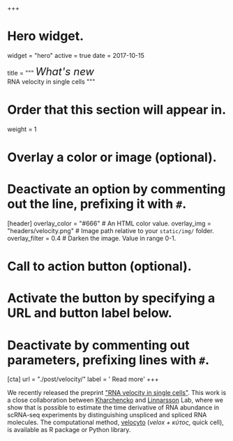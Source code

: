 +++
# Hero widget.
widget = "hero"
active = true
date = 2017-10-15

title = """
<font size="5" style="bold"><i>What's new</i></font> <br>
RNA velocity in single cells
"""

# Order that this section will appear in.
weight = 1

# Overlay a color or image (optional).
#   Deactivate an option by commenting out the line, prefixing it with `#`.
[header]
  overlay_color = "#666"  # An HTML color value.
  overlay_img = "headers/velocity.png"  # Image path relative to your `static/img/` folder.
  overlay_filter = 0.4  # Darken the image. Value in range 0-1.

# Call to action button (optional).
#   Activate the button by specifying a URL and button label below.
#   Deactivate by commenting out parameters, prefixing lines with `#`.
[cta]
  url = "./post/velocity/"
  label = '<i class="fa fa-arrow-circle-right"></i> Read more'
+++

We recently released the preprint ["RNA velocity in single cells"](https://www.biorxiv.org/content/early/2017/10/19/206052). This work is a close collaboration between [Kharchencko](http://pklab.med.harvard.edu/) and [Linnarsson](linnarssonlab.org) Lab, where we show that is possible to estimate the time derivative of RNA abundance in scRNA-seq experiments by distinguishing unspliced and spliced RNA molecules. The computational method, [velocyto](http://velocyto.org/) (*velox + κύτος*, quick cell), is available as R package or Python library.
